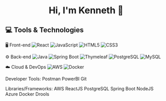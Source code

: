 <h1 align="center">Hi, I'm Kenneth 👋</h1>


<!--
**Kennethchan1597/Kennethchan1597** is a ✨ _special_ ✨ repository because its `README.md` (this file) appears on your GitHub profile.

Here are some ideas to get you started:

- 🔭 I’m currently working on ...
- 🌱 I’m currently learning ...
- 👯 I’m looking to collaborate on ...
- 🤔 I’m looking for help with ...
- 💬 Ask me about ...
- 📫 How to reach me: ...
- 😄 Pronouns: ...
- ⚡ Fun fact: ...
-->

## 💻 Tools & Technologies

<p>🖥️ Front-end
<img src="https://img.shields.io/badge/React-20232A.svg?style=for-the-badge&logo=react&logoColor=61DAFB" alt="React" />
<img src="https://img.shields.io/badge/JavaScript-F7DF1E.svg?style=for-the-badge&logo=javascript&logoColor=black" alt="JavaScript" />
<img src="https://img.shields.io/badge/HTML5-E34F26.svg?style=for-the-badge&logo=html5&logoColor=white" alt="HTML5" />
<img src="https://img.shields.io/badge/CSS3-1572B6.svg?style=for-the-badge&logo=css3&logoColor=white" alt="CSS3" />
</p>

<p>⚙️ Back-end
<img src="https://img.shields.io/badge/Java-007396.svg?style=for-the-badge&logo=openjdk&logoColor=white" alt="Java" />
<img src="https://img.shields.io/badge/Spring%20Boot-6DB33F.svg?style=for-the-badge&logo=spring-boot&logoColor=white" alt="Spring Boot" />
<img src="https://img.shields.io/badge/Thymeleaf-005F0F.svg?style=for-the-badge&logo=thymeleaf&logoColor=white" alt="Thymeleaf" />
<img src="https://img.shields.io/badge/PostgreSQL-4169E1.svg?style=for-the-badge&logo=postgresql&logoColor=white" alt="PostgreSQL" />
<img src="https://img.shields.io/badge/MySQL-4479A1.svg?style=for-the-badge&logo=mysql&logoColor=white" alt="MySQL" />
</p>

<p>☁️ Cloud & DevOps
<img src="https://img.shields.io/badge/AWS-232F3E.svg?style=for-the-badge&logo=amazon-aws&logoColor=white" alt="AWS" />
<img src="https://img.shields.io/badge/Docker-2496ED.svg?style=for-the-badge&logo=docker&logoColor=white" alt="Docker" />
</p>


Developer Tools: Postman PowerBI Git

Libraries/Frameworks: AWS ReactJS PostgreSQL Spring Boot NodeJS Azure Docker Drools
